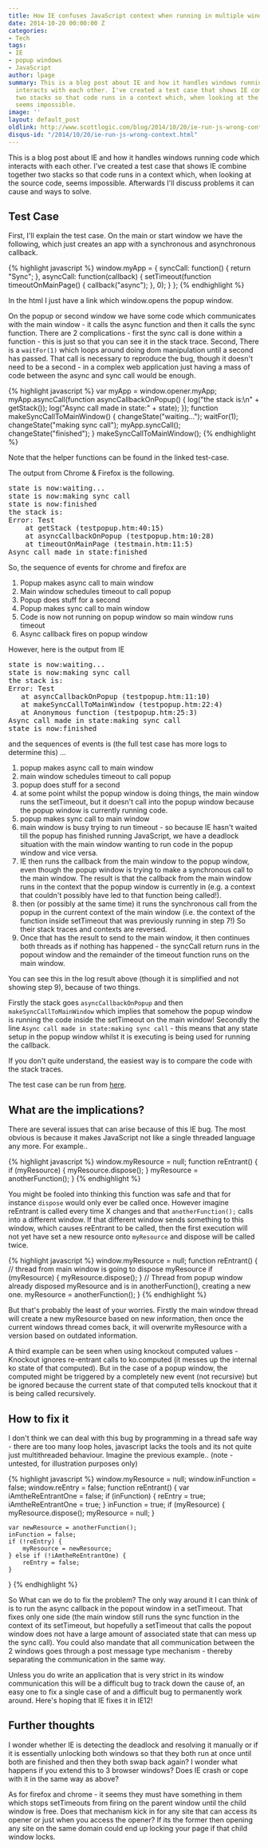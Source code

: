```yaml
---
title: How IE confuses JavaScript context when running in multiple windows
date: 2014-10-20 00:00:00 Z
categories:
- Tech
tags:
- IE
- popup windows
- JavaScript
author: lpage
summary: This is a blog post about IE and how it handles windows running code which
  interacts with each other. I've created a test case that shows IE combine together
  two stacks so that code runs in a context which, when looking at the source code,
  seems impossible.
image: ''
layout: default_post
oldlink: http://www.scottlogic.com/blog/2014/10/20/ie-run-js-wrong-context.html
disqus-id: "/2014/10/20/ie-run-js-wrong-context.html"
---
```


This is a blog post about IE and how it handles windows running code which interacts with each other. I've created a test case that shows IE combine together two stacks so that code runs in a context which, when looking at the source code, seems impossible. Afterwards I'll discuss problems it can cause and ways to solve.

## Test Case

First, I'll explain the test case. On the main or start window we have the following, which just creates an app with a synchronous and asynchronous callback.

{% highlight javascript %}
window.myApp = {
	syncCall: function() {
		return "Sync";
	},
	asyncCall: function(callback) {
		setTimeout(function timeoutOnMainPage() {
			callback("async");
		}, 0);
	}
};
{% endhighlight %}

In the html I just have a link which window.opens the popup window.

On the popup or second window we have some code which communicates with the main window - it calls the async function and then it calls the sync function. There are 2 complications - first the sync call is done within a function - this is just so that you can see it in the stack trace. Second, There is a `waitFor(1)` which loops around doing dom manipulation until a second has passed. That call is necessary to reproduce the bug, though it doesn't need to be a second - in a complex web application just having a mass of code between the async and sync call would be enough.

{% highlight javascript %}
var myApp = window.opener.myApp;
myApp.asyncCall(function asyncCallbackOnPopup() {
	log("the stack is:\n" + getStack());
	log("Async call made in state:" + state);
});
function makeSyncCallToMainWindow() {
	changeState("waiting...");
	waitFor(1);
	changeState("making sync call");
	myApp.syncCall();
	changeState("finished");
}
makeSyncCallToMainWindow();
{% endhighlight %}

Note that the helper functions can be found in the linked test-case.

The output from Chrome & Firefox is the following.

<pre>
state is now:waiting...
state is now:making sync call
state is now:finished
the stack is:
Error: Test
    at getStack (testpopup.htm:40:15)
    at asyncCallbackOnPopup (testpopup.htm:10:28)
    at timeoutOnMainPage (testmain.htm:11:5)
Async call made in state:finished
</pre>

So, the sequence of events for chrome and firefox are
1. Popup makes async call to main window
2. Main window schedules timeout to call popup
3. Popup does stuff for a second
4. Popup makes sync call to main window
5. Code is now not running on popup window so main window runs timeout
6. Async callback fires on popup window

However, here is the output from IE

<pre>
state is now:waiting...
state is now:making sync call
the stack is:
Error: Test
   at asyncCallbackOnPopup (testpopup.htm:11:10)
   at makeSyncCallToMainWindow (testpopup.htm:22:4)
   at Anonymous function (testpopup.htm:25:3)
Async call made in state:making sync call
state is now:finished
</pre>

and the sequences of events is (the full test case has more logs to determine this) ...

1. popup makes async call to main window
2. main window schedules timeout to call popup
3. popup does stuff for a second
4. at some point whilst the popup window is doing things, the main window runs the setTimeout, but it doesn't call into the popup window because the popup window is currently running code.
5. popup makes sync call to main window
6. main window is busy trying to run timeout - so because IE hasn't waited till the popup has finished running JavaScript, we have a deadlock situation with the main window wanting to run code in the popup window and vice versa.
7. IE then runs the callback from the main window to the popup window, even though the popup window is trying to make a synchronous call to the main window. The result is that the callback from the main window runs in the context that the popup window is currently in (e.g. a context that couldn't possibly have led to that function being called!).
8. then (or possibly at the same time) it runs the synchronous call from the popup in the current context of the main window (i.e. the context of the function inside setTimeout that was previously running in step 7!) So their stack traces and contexts are reversed.
9. Once that has the result to send to the main window, it then continues both threads as if nothing has happened - the syncCall return runs in the popout window and the remainder of the timeout function runs on the main window.

You can see this in the log result above (though it is simplified and not showing step 9), because of two things.

Firstly the stack goes `asyncCallbackOnPopup` and then `makeSyncCallToMainWindow` which implies that somehow the popup window is running the code inside the setTimeout on the main window!
Secondly the line `Async call made in state:making sync call` - this means that any state setup in the popup window whilst it is executing is being used for running the callback.

If you don't quite understand, the easiest way is to compare the code with the stack traces.

The test case can be run from <a href="{{ site.baseurl }}/lpage/assets/wrong-context/testmain.htm">here</a>.

## What are the implications?

There are several issues that can arise because of this IE bug. The most obvious is because it makes JavaScript not like a single threaded language any more. For example..

{% highlight javascript %}
window.myResource = null;
function reEntrant() {
    if (myResource) {
        myResource.dispose();
    }
    myResource = anotherFunction();
}
{% endhighlight %}

You might be fooled into thinking this function was safe and that for instance `dispose` would only ever be called once. However imagine reEntrant is called every time X changes and that `anotherFunction();` calls into a different window. If that different window sends something to this window, which causes reEntrant to be called, then the first execution will not yet have set a new resource onto `myResource` and dispose will be called twice.

{% highlight javascript %}
window.myResource = null;
function reEntrant() {
	// thread from main window is going to dispose myResource
    if (myResource) {
        myResource.dispose();
    }
    // Thread from popup window already disposed myResource and is in anotherFunction(), creating a new one.
    myResource = anotherFunction();
}
{% endhighlight %}

But that's probably the least of your worries. Firstly the main window thread will create a new myResource based on new information, then once the current windows thread comes back, it will overwrite myResource with a version based on outdated information.

A third example can be seen when using knockout computed values - Knockout ignores re-entrant calls to ko.computed (it messes up the internal ko state of that computed). But in the case of a popup window, the computed might be triggered by a completely new event (not recursive) but be ignored because the current state of that computed tells knockout that it is being called recursively.

## How to fix it

I don't think we can deal with this bug by programming in a thread safe way - there are too many loop holes, javascript lacks the tools and its not quite just multithreaded behaviour. Imagine the previous example.. (note - untested, for illustration purposes only)

{% highlight javascript %}
window.myResource = null;
window.inFunction = false;
window.reEntry = false;
function reEntrant() {
	var iAmtheReEntrantOne = false;
    if (inFunction) {
    	reEntry = true;
    	iAmtheReEntrantOne = true;
    }
	inFunction = true;
    if (myResource) {
        myResource.dispose();
        myResource = null;
    }
    
    var newResource = anotherFunction();
    inFunction = false;
    if (!reEntry) {
        myResource = newResource;
    } else if (!iAmtheReEntrantOne) {
        reEntry = false;
    }
}
{% endhighlight %}

So What can we do to fix the problem? The only way around it I can think of is to run the async callback in the popout window in a setTimeout. That fixes only one side (the main window still runs the sync function in the context of its setTimeout, but hopefully a setTimeout that calls the popout window does not have a large amount of associated state that can mess up the sync call). You could also mandate that all communication between the 2 windows goes through a post message type mechanism - thereby separating the communication in the same way.

Unless you do write an application that is very strict in its window communication this will be a difficult bug to track down the cause of, an easy one to fix a single case of and a difficult bug to permanently work around. Here's hoping that IE fixes it in IE12!

## Further thoughts

I wonder whether IE is detecting the deadlock and resolving it manually or if it is essentially unlocking both windows so that they both run at once until both are finished and then they both swap back again?
I wonder what happens if you extend this to 3 browser windows? Does IE crash or cope with it in the same way as above?

As for firefox and chrome - it seems they must have something in them which stops setTimeouts from firing on the parent window until the child window is free. Does that mechanism kick in for any site that can access its opener or just when you access the opener? If its the former then opening any site on the same domain could end up locking your page if that child window locks.























